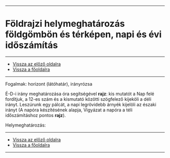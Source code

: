 
---

# Földrajzi helymeghatározás földgömbön és térképen, napi és évi időszámítás

---

- [Vissza az előző oldalra](../foldrajz.md)
- [Vissza a főoldalra](../../../../README.md)

---

Fogalmak: horizont (látóhatár), irányrózsa

É-D-i irány meghatározása óra segítségével **rajz**: kis mutatót a Nap felé fordítjuk, a 12-es szám és a kismutató közötti szögfelező kijeköli a déli irányt. Leszúrunk egy pálcát, a napi  legrövidebb árnyék kijelöli az északi irányt (A napóra készítésének alapja, Vigyázat a napóra a téli időszámításhoz pontos **rajz**).

Helymeghatározás:

---

- [Vissza az előző oldalra](../foldrajz.md)
- [Vissza a főoldalra](../../../../README.md)

---